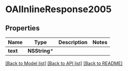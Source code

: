 # OAIInlineResponse2005

## Properties
Name | Type | Description | Notes
------------ | ------------- | ------------- | -------------
**text** | **NSString*** |  | 

[[Back to Model list]](../README.md#documentation-for-models) [[Back to API list]](../README.md#documentation-for-api-endpoints) [[Back to README]](../README.md)


